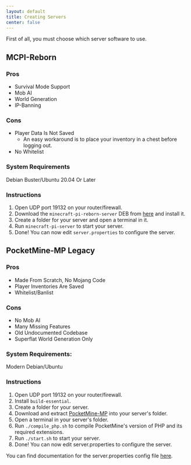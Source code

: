 ```yaml
---
layout: default
title: Creating Servers
center: false
---
```


First of all, you must choose which server software to use.

## MCPI-Reborn

### Pros
- Survival Mode Support
- Mob AI
- World Generation
- IP-Banning

### Cons
- Player Data Is Not Saved
  - An easy workaround is to place your inventory in a chest before logging out.
- No Whitelist

### System Requirements
Debian Buster/Ubuntu 20.04 Or Later

### Instructions
1. Open UDP port 19132 on your router/firewall.
2. Download the ``minecraft-pi-reborn-server`` DEB from [here](https://jenkins.thebrokenrail.com/job/minecraft-pi-reborn/job/master/lastSuccessfulBuild/artifact/out) and install it.
3. Create a folder for your server and open a terminal in it.
4. Run ``minecraft-pi-server`` to start your server.
5. Done! You can now edit ``server.properties`` to configure the server.

## PocketMine-MP Legacy

### Pros
- Made From Scratch, No Mojang Code
- Player Inventories Are Saved
- Whitelist/Banlist

### Cons
- No Mob AI
- Many Missing Features
- Old Undocumented Codebase
- Superflat World Generation Only

### System Requirements:
Modern Debian/Ubuntu

### Instructions
1. Open UDP port 19132 on your router/firewall.
2. Install ``build-essential``.
3. Create a folder for your server.
4. Download and extract [PocketMine-MP](https://github.com/MCPI-Devs/PocketMine-MP/archive/thebrokenrail.zip) into your server's folder.
5. Open a terminal in your server's folder.
6. Run ``./compile_php.sh`` to compile PocketMine's version of PHP and its required extensions.
7. Run ``./start.sh`` to start your server.
8. Done! You can now edit server.properties to configure the server.

You can find documentation for the server.properties config file [here](https://web.archive.org/web/20150623012407/http://pocketmine-mp.readthedocs.org:80/en/latest/config.html#server-properties).
